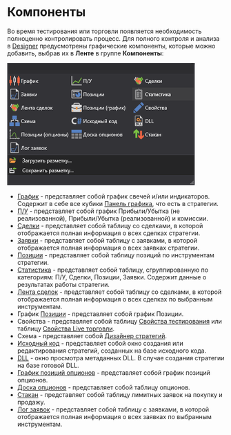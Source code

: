 # Компоненты

Во время тестирования или торговли появляется необходимость полноценно контролировать процесс. Для полного контроля и анализа в [Designer](../../designer.md) предусмотрены графические компоненты, которые можно добавить, выбрав их в **Ленте** в группе **Компоненты**:

![Designer Components](../../../images/designer_components.png)

- [График](components/chart.md) \- представляет собой график свечей и\/или индикаторов. Содержит в себе все кубики [Панель графика](../strategies/using_visual_designer/elements/common/chart.md), что есть в стратегии.
- [П\/У](components/pnl_equity.md) \- представляет собой график Прибыли\/Убытка (не реализованной), Прибыли\/Убытка (реализованной) и комиссии.
- [Сделки](components/trades.md) \- представляет собой таблицу со сделками, в которой отображается полная информация о всех сделках стратегии. 
- [Заявки](components/orders.md) \- представляет собой таблицу с заявками, в которой отображается полная информация о всех заявках стратегии.
- [Позиции](components/positions.md) \- представляет собой таблицу позиций по инструментам стратегии.
- [Статистика](components/statistics.md) \- представляет собой таблицу, сгруппированную по категориям: П\/У, Сделки, Позиции, Заявки. Содержит данные о результатах работы стратегии.
- [Лента сделок](components/tick_trades.md) \- представляет собой таблицу со сделками, в которой отображается полная информация о всех сделках по выбранным инструментам.
- График [Позиции](components/positions.md) \- представляет собой график Позиции.
- Свойства \- представляет собой таблицу [Свойства тестирования](components/backtesting_settings.md) или таблицу [Свойства Live торговли](components/live_settings.md).
- Схема \- представляет собой [Дизайнер стратегий](../strategies/using_visual_designer/diagram_panel.md).
- [Исходный код](../strategies/using_code.md) \- представляет собой окно создания или редактирования стратегий, созданных на базе исходного кода.
- [DLL](../strategies/using_dll/dll_panel.md) \- окно просмотра метаданных DLL. В случае создания стратегии на базе готовой DLL.
- [График позиций опционов](../strategies/using_visual_designer/elements/options/chart_positions.md) \- представляет собой график позиций опционов.
- [Доска опционов](../strategies/using_visual_designer/elements/options/option_desk.md) \- представляет собой таблицу опционов.
- [Стакан](components/order_book.md) \- представляет собой таблицу лимитных заявок на покупку и продажу.
- [Лог заявок](../../terminal/user_interface/components/order_log.md) \- представляет собой таблицу с заявками, в которой отображается полная информация о всех заявках по выбранным инструментам.
